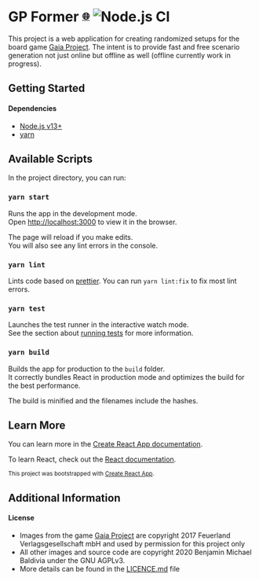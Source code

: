 # GP Former <sup><sub>[🌐][4]</sub></sup> ![Node.js CI](https://github.com/Goblinlordx/gp-former/workflows/Node.js%20CI/badge.svg?branch=master)
This project is a web application for creating randomized setups for the board game [Gaia Project][1].  The intent is to provide fast and free scenario generation not just online but offline as well (offline currently work in progress).

## Getting Started

#### Dependencies

-   [Node.js v13+](https://nodejs.org/en/)
-   [yarn](https://yarnpkg.com/getting-started/install)

## Available Scripts

In the project directory, you can run:

### `yarn start`

Runs the app in the development mode.<br />
Open [http://localhost:3000](http://localhost:3000) to view it in the browser.

The page will reload if you make edits.<br />
You will also see any lint errors in the console.

### `yarn lint`

Lints code based on [prettier][3].  You can run `yarn lint:fix` to fix most lint errors.<br />

### `yarn test`

Launches the test runner in the interactive watch mode.<br />
See the section about [running tests](https://facebook.github.io/create-react-app/docs/running-tests) for more information.

### `yarn build`

Builds the app for production to the `build` folder.<br />
It correctly bundles React in production mode and optimizes the build for the best performance.

The build is minified and the filenames include the hashes.<br />

## Learn More

You can learn more in the [Create React App documentation](https://facebook.github.io/create-react-app/docs/getting-started).

To learn React, check out the [React documentation](https://reactjs.org/).

<sub>This project was bootstrapped with [Create React App](https://github.com/facebook/create-react-app).</sub>

## Additional Information

#### License
 - Images from the game [Gaia Project][1] are copyright 2017 Feuerland Verlagsgesellschaft mbH and used by permission for this project only
 - All other images and source code are copyright 2020 Benjamin Michael Baldivia under the GNU AGPLv3.
 - More details can be found in the [LICENCE.md][2] file

[1]: https://boardgamegeek.com/boardgame/220308/gaia-project
[2]: https://github.com/Goblinlordx/gp-former/blob/master/LICENSE.md
[3]: https://prettier.io/
[4]: https://gaia-project.dev-kat.com/
